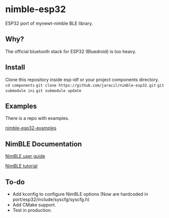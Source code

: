 # nimble-esp32
ESP32 port of mynewt-nimble BLE library.

## Why?
The official bluetooth stack for ESP32 (Bluedroid) is too heavy.

## Install
Clone this repository inside esp-idf or your project components directory.
`cd components`
`git clone https://github.com/jaracil/nimble-esp32.git`
`git submodule ini`
`git submodule update`

## Examples
There is a repo with examples.

[nimble-esp32-examples](https://github.com/jaracil/nimble-esp32-examples)

## NimBLE Documentation
[NimBLE user guide](https://mynewt.apache.org/latest/network/docs/index.html)

[NimBLE tutorial](https://mynewt.apache.org/latest/tutorials/ble/ble.html)

## To-do
- Add kconfig to configure NimBLE options (Now are hardcoded in port/esp32/include/syscfg/syscfg.h)
- Add CMake support.
- Test in production.
